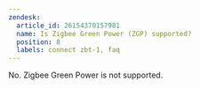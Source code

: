 ```yaml
---
zendesk:
  article_id: 26154370157981
  name: Is Zigbee Green Power (ZGP) supported?
  position: 8
  labels: connect zbt-1, faq
---
```


No. Zigbee Green Power is not supported.
